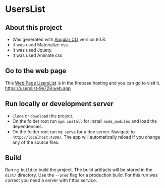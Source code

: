 # UsersList

## About this project
- Was generated with [Angular CLI](https://github.com/angular/angular-cli) version 9.1.8.
- It was used Materialize css.
- It was used Jquety.
- It was used Animate css

## Go to the web page
This [Web Page UsersList](https://userslist-9e729.web.app) is in the firebase hosting and you can go to visit it.
https://userslist-9e729.web.app


## Run locally or development server
- `Clone` or `download` this project.
- On the folder root run `npm install` for install `node_modules` and load the dependencies.
- On the folder root run `ng serve` for a dev server. Navigate to `http://localhost:4200/`. The app will automatically reload if you change any of the source files.

## Build

Run `ng build` to build the project. The build artifacts will be stored in the `dist/` directory. Use the `--prod` flag for a production build.
For this run was correct you need a server with https service.
